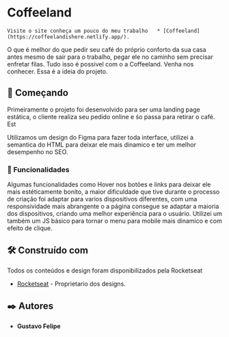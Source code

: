 # Coffeeland
    Visite o site conheça um pouco do meu trabalho   * [Coffeeland](https://coffeelandishere.netlify.app/).

O que é melhor do que pedir seu café do próprio conforto da sua casa antes mesmo de sair para o trabalho, pegar ele no caminho sem precisar enfretar filas. Tudo isso é possivel com o a Coffeeland. Venha nos conhecer. Essa é a ideia do projeto.

## 🚀 Começando

Primeiramente o projeto foi desenvolvido para ser uma landing page estática, o cliente realiza seu pedido online e śo passa para retirar o café. Est

Utilizamos um design do Figma para fazer toda interface, utilizei a semantica do HTML para deixar ele mais dinamico e ter um melhor desempenho no SEO.

### 🔧 Funcionalidades

Algumas funcionalidades como Hover nos botões e links para deixar ele mais estéticamente bonito, a maior dificuldade que tive durante o processo de criação foi adaptar para varios dispositivos diferentes, com uma responsividade mais abrangente o a página consegue se adaptar a maioria dos dispositivos, criando uma melhor experiência para o usuário. Utilizei um também um JS básico para tornar o menu para mobile mais dinamico e com efeito de clique.


## 🛠️ Construído com

Todos os conteúdos e design foram disponibilizados pela Rocketseat

* [Rocketseat](https://www.rocketseat.com.br/) - Proprietario dos designs.

## ✒️ Autores

* **Gustavo Felipe**

